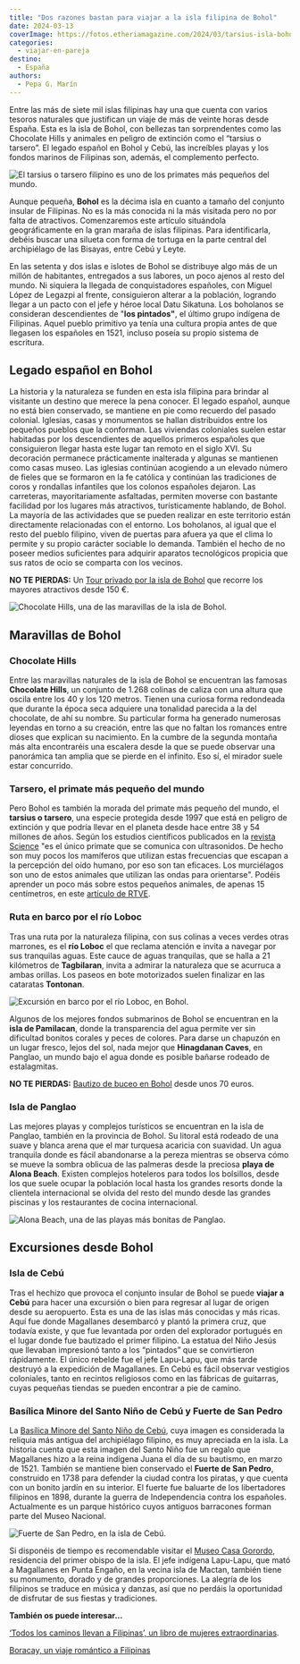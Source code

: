 ```yaml
---
title: "Dos razones bastan para viajar a la isla filipina de Bohol"
date: 2024-03-13
coverImage: https://fotos.etheriamagazine.com/2024/03/tarsius-isla-bohol.jpg
categories: 
  - viajar-en-pareja
destino: 
  - España
authors: 
  - Pepa G. Marín
---
```


Entre las más de siete mil islas filipinas hay una que cuenta con varios tesoros 
naturales que justifican un viaje de más de veinte horas desde España. Esta es la isla 
de Bohol, con bellezas tan sorprendentes como las Chocolate Hills y animales en peligro 
de extinción como el “tarsius o tarsero”. El legado español en Bohol y Cebú, las 
increíbles playas y los fondos marinos de Filipinas son, además, el complemento 
perfecto. 

![El tarsius o tarsero filipino es uno de los primates más pequeños del mundo.](https://fotos.etheriamagazine.com/2024/03/tarsius-isla-bohol.jpg "El tarsius o tarsero filipino es uno de los primates más pequeños del mundo y lo puedes ver en Bohol.")

Aunque pequeña, **Bohol** es la décima isla en cuanto a tamaño del conjunto insular de 
Filipinas. No es la más conocida ni la más visitada pero no por falta de atractivos. 
Comenzaremos este artículo situándola geográficamente en la gran maraña de islas 
filipinas. Para identificarla, debéis buscar una silueta con forma de tortuga en la 
parte central del archipiélago de las Bisayas, entre Cebú y Leyte. 

En las setenta y dos islas e islotes de Bohol se distribuye algo más de un millón de 
habitantes, entregados a sus labores, un poco ajenos al resto del mundo. Ni siquiera la 
llegada de conquistadores españoles, con Miguel López de Legazpi al frente, consiguieron 
alterar a la población, logrando llegar a un pacto con el jefe y héroe local Datu 
Sikatuna. Los boholanos se consideran descendientes de "**los pintados"**, el último 
grupo indígena de Filipinas. Aquel pueblo primitivo ya tenía una cultura propia antes de 
que llegasen los españoles en 1521, incluso poseía su propio sistema de escritura. 

## Legado español en Bohol

La historia y la naturaleza se funden en esta isla filipina para brindar al visitante un 
destino que merece la pena conocer. El legado español, aunque no está bien conservado, 
se mantiene en pie como recuerdo del pasado colonial. Iglesias, casas y monumentos se 
hallan distribuidos entre los pequeños pueblos que la conforman. Las viviendas 
coloniales suelen estar habitadas por los descendientes de aquellos primeros españoles 
que consiguieron llegar hasta este lugar tan remoto en el siglo XVI. Su decoración 
permanece prácticamente inalterada y algunas se mantienen como casas museo. Las iglesias 
continúan acogiendo a un elevado número de fieles que se formaron en la fe católica y 
continúan las tradiciones de coros y rondallas infantiles que los colonos españoles 
dejaron. Las carreteras, mayoritariamente asfaltadas, permiten moverse con bastante 
facilidad por los lugares más atractivos, turísticamente hablando, de Bohol. La mayoría 
de las actividades que se pueden realizar en este territorio están directamente 
relacionadas con el entorno. Los boholanos, al igual que el resto del pueblo filipino, 
viven de puertas para afuera ya que el clima lo permite y su propio carácter sociable lo 
demanda. También el hecho de no poseer medios suficientes para adquirir aparatos 
tecnológicos propicia que sus ratos de ocio se comparta con los vecinos. 

**NO TE PIERDAS:** Un [Tour privado por la isla de 
Bohol](https://www.civitatis.com/es/bohol/tour-privado-bohol/?aid=10211) que recorre los 
mayores atractivos desde 150 €. 

![Chocolate Hills, una de las maravillas de la isla de Bohol.](https://fotos.etheriamagazine.com/2024/03/isla-bohol-chocolate-hills.jpg "Chocolate Hills, una de las maravillas de la isla de Bohol. © Julian Paolo")

## Maravillas de Bohol

### Chocolate Hills

Entre las maravillas naturales de la isla de Bohol se encuentran las famosas **Chocolate 
Hills**, un conjunto de 1.268 colinas de caliza con una altura que oscila entre los 40 y 
los 120 metros. Tienen una curiosa forma redondeada que durante la época seca adquiere 
una tonalidad parecida a la del chocolate, de ahí su nombre. Su particular forma ha 
generado numerosas leyendas en torno a su creación, entre las que no faltan los romances 
entre dioses que explican su nacimiento. En la cumbre de la segunda montaña más alta 
encontraréis una escalera desde la que se puede observar una panorámica tan amplia que 
se pierde en el infinito. Eso sí, el mirador suele estar concurrido. 

### Tarsero, el primate más pequeño del mundo

Pero Bohol es también la morada del primate más pequeño del mundo, el **tarsius o 
tarsero**, una especie protegida desde 1997 que está en peligro de extinción y que 
podría llevar en el planeta desde hace entre 38 y 54 millones de años. Según los 
estudios científicos publicados en la [revista 
Science](https://www.science.org/content/article/tarsiers-communicate-secret-speech) "es 
el único primate que se comunica con ultrasonidos. De hecho son muy pocos los mamíferos 
que utilizan estas frecuencias que escapan a la percepción del oído humano, por eso son 
tan eficaces. Los murciélagos son uno de estos animales que utilizan las ondas para 
orientarse". Podéis aprender un poco más sobre estos pequeños animales, de apenas 15 
centímetros, en este [artículo de 
RTVE](https://www.rtve.es/noticias/20120208/tarsero-filipino-unico-primate-se-comunica-con-ultrasonidos/496556.shtml#:~:text=El%20tarsero%20es%20uno%20de,la%20palma%20de%20la%20mano.). 

### Ruta en barco por el río Loboc

Tras una ruta por la naturaleza filipina, con sus colinas a veces verdes otras marrones, 
es el **río Loboc** el que reclama atención e invita a navegar por sus tranquilas aguas. 
Este cauce de aguas tranquilas, que se halla a 21 kilómetros de **Tagbilaran**, invita a 
admirar la naturaleza que se acurruca a ambas orillas. Los paseos en bote motorizados 
suelen finalizar en las cataratas **Tontonan**. 

![Excursión en barco por el río Loboc, en Bohol.](https://fotos.etheriamagazine.com/2024/03/excursion-rio-loboc-filipinas.jpg "Excursión en barco por el río Loboc, en Bohol. © Aldrino")

Algunos de los mejores fondos submarinos de Bohol se encuentran en la **isla de 
Pamilacan**, donde la transparencia del agua permite ver sin dificultad bonitos corales 
y peces de colores. Para darse un chapuzón en un lugar fresco, lejos del sol, nada mejor 
que **Hinagdanan Caves**, en Panglao, un mundo bajo el agua donde es posible bañarse 
rodeado de estalagmitas. 

**NO TE PIERDAS:** [Bautizo de buceo en 
Bohol](https://www.civitatis.com/es/bohol/bautismo-buceo-bohol/?aid=10211) desde unos 70 
euros. 

### Isla de Panglao

Las mejores playas y complejos turísticos se encuentran en la isla de Panglao, también 
en la provincia de Bohol. Su litoral está rodeado de una suave y blanca arena que el mar 
turquesa acaricia con suavidad. Un agua tranquila donde es fácil abandonarse a la pereza 
mientras se observa cómo se mueve la sombra oblicua de las palmeras desde la preciosa 
**playa de Alona Beach**. Existen complejos hoteleros para todos los bolsillos, desde 
los que suele ocupar la población local hasta los grandes resorts donde la clientela 
internacional se olvida del resto del mundo desde las grandes piscinas y los 
restaurantes de cocina internacional. 

![Alona Beach, una de las playas más bonitas de Panglao.](https://fotos.etheriamagazine.com/2024/03/panglao-alona-beach.jpg "Alona Beach, una de las playas más bonitas de Panglao. © Eduardo Casajús Gorostiaga")

## Excursiones desde Bohol

### Isla de Cebú

Tras el hechizo que provoca el conjunto insular de Bohol se puede **viajar a Cebú** para 
hacer una excursión o bien para regresar al lugar de origen desde su aeropuerto. Esta es 
una de las islas más conocidas y más ricas. Aquí fue donde Magallanes desembarcó y 
plantó la primera cruz, que todavía existe, y que fue levantada por orden del explorador 
portugués en el lugar donde fue bautizado el primer filipino. La estatua del Niño Jesús 
que llevaban impresionó tanto a los “pintados” que se convirtieron rápidamente. El único 
rebelde fue el jefe Lapu-Lapu, que más tarde destruyó a la expedición de Magallanes. En 
Cebú es fácil observar vestigios coloniales, tanto en recintos religiosos como en las 
fábricas de guitarras, cuyas pequeñas tiendas se pueden encontrar a pie de camino. 

### Basílica Minore del Santo Niño de Cebú y Fuerte de San Pedro

La [Basílica Minore del Santo Niño de Cebú](https://santoninodecebubasilica.org/), cuya 
imagen es considerada la reliquia más antigua del archipiélago filipino, es muy 
apreciada en la isla. La historia cuenta que esta imagen del Santo Niño fue un regalo 
que Magallanes hizo a la reina indígena Juana el día de su bautismo, en marzo de 1521. 
También se mantiene bien conservado el **Fuerte de San Pedro**, construido en 1738 para 
defender la ciudad contra los piratas, y que cuenta con un bonito jardín en su interior. 
El fuerte fue baluarte de los libertadores filipinos en 1898, durante la guerra de 
Independencia contra los españoles. Actualmente es un parque histórico cuyos antiguos 
barracones forman parte del Museo Nacional. 

![Fuerte de San Pedro, en la isla de Cebú.](https://fotos.etheriamagazine.com/2024/03/fuerte-san-pedro-cebu.jpg "Fuerte de San Pedro, en la isla de Cebú. © Hitoshi Namura")

Si disponéis de tiempo es recomendable visitar el [Museo Casa 
Gorordo](https://www.casagorordomuseum.org/), residencia del primer obispo de la isla. 
El jefe indígena Lapu-Lapu, que mató a Magallanes en Punta Engaño, en la vecina isla de 
Mactan, también tiene su monumento, dorado y de grandes proporciones. La alegría de los 
filipinos se traduce en música y danzas, así que no perdáis la oportunidad de disfrutar 
de sus fiestas y tradiciones. 

**También os puede interesar…** 

[‘Todos los caminos llevan a Filipinas’, un libro de mujeres 
extraordinarias](https://etheriamagazine.com/2020/12/11/todos-los-caminos-llevan-a-filipinas-un-libro-de-mujeres-extraordinarias/). 

[Boracay, un viaje romántico a 
Filipinas](https://etheriamagazine.com/2019/06/07/viaje-parejas-luna-miel-boracay-bohol-filipinas/)
